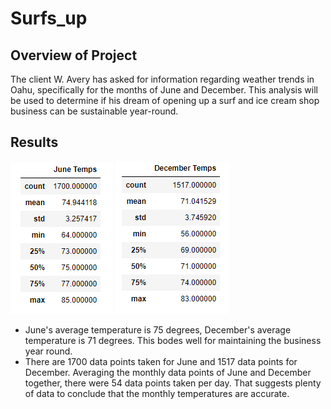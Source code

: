 # Surfs_up

## Overview of Project

The client W. Avery has asked for information regarding weather trends in Oahu, specifically for the months of June and December. This analysis will be used to determine if his dream of opening up a surf and ice cream shop business can be sustainable year-round. 

## Results

![June Temperature Summary](Resources/JuneTemps.PNG)
![December Temperature Summary](Resources/DecemberTemps.PNG)

- June's average temperature is 75 degrees, December's average temperature is 71 degrees. This bodes well for maintaining the business year round. 
- There are 1700 data points taken for June and 1517 data points for December. Averaging the monthly data points of June and December together, there were 54 data points taken per day. That suggests plenty of data to conclude that the monthly temperatures are accurate. 



